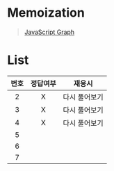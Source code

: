 # Memoization
> [JavaScript Graph](../../../theory/graph.md)

# List
|번호|정답여부|재응시|
|:---:|:---:|:---:|
|2|X|다시 풀어보기|
|3|X|다시 풀어보기|
|4|X|다시 풀어보기|
|5|||
|6|||
|7|||